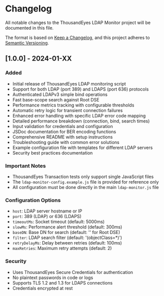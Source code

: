 # Changelog

All notable changes to the ThousandEyes LDAP Monitor project will be documented in this file.

The format is based on [Keep a Changelog](https://keepachangelog.com/en/1.0.0/),
and this project adheres to [Semantic Versioning](https://semver.org/spec/v2.0.0.html).

## [1.0.0] - 2024-01-XX

### Added
- Initial release of ThousandEyes LDAP monitoring script
- Support for both LDAP (port 389) and LDAPS (port 636) protocols
- Authenticated LDAPv3 simple bind operations
- Fast base-scope search against Root DSE
- Performance metrics tracking with configurable thresholds
- Automatic retry logic for transient connection failures
- Enhanced error handling with specific LDAP error code mapping
- Detailed performance breakdown (connection, bind, search times)
- Input validation for credentials and configuration
- JSDoc documentation for BER encoding functions
- Comprehensive README with setup instructions
- Troubleshooting guide with common error solutions
- Example configuration file with templates for different LDAP servers
- Security best practices documentation

### Important Notes
- ThousandEyes Transaction tests only support single JavaScript files
- The `ldap-monitor-config.example.js` file is provided for reference only
- All configuration must be done directly in the main `ldap-monitor.js` file

### Configuration Options
- `host`: LDAP server hostname or IP
- `port`: 389 (LDAP) or 636 (LDAPS)
- `timeoutMs`: Socket timeout (default: 5000ms)
- `slowMs`: Performance alert threshold (default: 300ms)
- `baseDN`: Base DN for search (default: '' for Root DSE)
- `filter`: LDAP search filter (default: '(objectClass=*)')
- `retryDelayMs`: Delay between retries (default: 100ms)
- `maxRetries`: Maximum retry attempts (default: 2)

### Security
- Uses ThousandEyes Secure Credentials for authentication
- No plaintext passwords in code or logs
- Supports TLS 1.2 and 1.3 for LDAPS connections
- Credentials encrypted at rest 